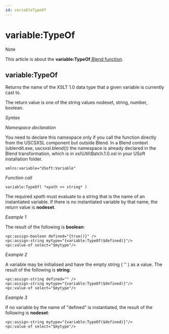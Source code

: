 ```yaml
---
id: variableTypeOf
---
```


# variable:TypeOf



> [!NOTE]
> This article is about the **variable:TypeOf**[ Blend function](/docs/Repositories/Blend%20functions).

## **variable:TypeOf**

Returns the name of the XSLT 1.0 data type that a given variable is currently cast to.

The return value is one of the string values nodeset, string, number, boolean.

*Syntax*

*Namespace declaration*

You need to declare this namespace only if you call the function directly from the USCSXSL component but outside Blend. In a Blend context (ublendit.exe, uscsxsl.blend()) the namespace is already declared in the Blend transformation, which is in xsl\\Util\\Batch.1.0.xsl in your USoft installation folder.

```
xmlns:variable="USoft:Variable"
```

*Function call*

```
variable:TypeOf( *xpath >> string* )
```

The required *xpath* must evaluate to a string that is the name of an instantiated variable. If there is no instantiated variable by that name, the return value is **nodeset**.

*Example 1*

The result of the following is **boolean**:

```language-xml
<pc:assign-boolean defined="{true()}" />
<pc:assign-string mytype="{variable:TypeOf($defined)}"/>
<pc:value-of select="$mytype"/>
```

*Example 2*

A variable may be initialised and have the empty string ( '' ) as a value. The result of the following is **string**:

```language-xml
<pc:assign-string defined="" />
<pc:assign-string mytype="{variable:TypeOf($defined)}"/>
<pc:value-of select="$mytype"/>
```

*Example 3*

If no variable by the name of "defined" is instantiated, the result of the following is **nodeset**:

```language-xml
<pc:assign-string mytype="{variable:TypeOf($defined)}"/>
<pc:value-of select="$mytype"/>
```

 